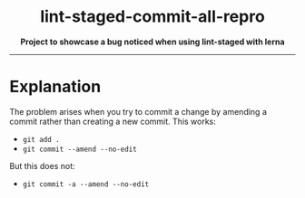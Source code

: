 <div align="center">
  <h1>lint-staged-commit-all-repro</h1>
  <strong>Project to showcase a bug noticed when using lint-staged with lerna</strong>
</div>

<hr>

# Explanation

The problem arises when you try to commit a change by amending a commit rather than creating a new commit. This works:

- `git add .`
- `git commit --amend --no-edit`

But this does not:

- `git commit -a --amend --no-edit`
